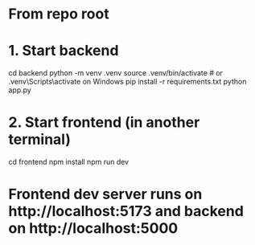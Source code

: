 # From repo root
# 1. Start backend
cd backend
python -m venv .venv
source .venv/bin/activate # or .venv\Scripts\activate on Windows
pip install -r requirements.txt
python app.py


# 2. Start frontend (in another terminal)
cd frontend
npm install
npm run dev


# Frontend dev server runs on http://localhost:5173 and backend on http://localhost:5000